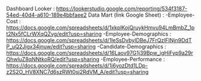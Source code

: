 Dashboard Looker : https://lookerstudio.google.com/reporting/534f3187-54ed-40d4-a610-189e4bbfaee2
Data Mart (link Google Sheet) :
  -Employee-Cost : https://docs.google.com/spreadsheets/d/1xkplKojQruykHmvu94LmBmbZ_1pt2Nx5fCLrWXqQZvg/edit?usp=sharing
  -Employee-Demographics : https://docs.google.com/spreadsheets/d/1leSsDvbyIDBeJ7FrQzlFINjn9DdTP_uQ2Jigx34jnuw/edit?usp=sharing
  -Candidate-Demographics : https://docs.google.com/spreadsheets/d/16Laov97G1j39Bpw_igHiFyp9a29rQhwluZ8qNNtkoRQ/edit?usp=sharing
  -Employee-Performance : https://docs.google.com/spreadsheets/d/1i6yozDtd1LDp-z2S2O_HV8XNC7d6szRWt0sj2RdVM_A/edit?usp=sharing

